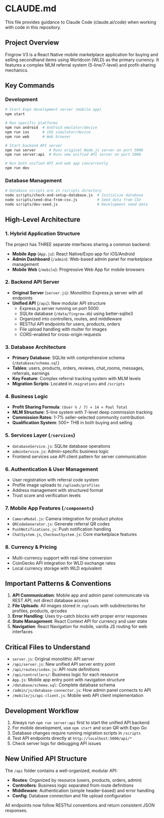 # CLAUDE.md

This file provides guidance to Claude Code (claude.ai/code) when working with code in this repository.

## Project Overview

Fingrow V3 is a React Native mobile marketplace application for buying and selling secondhand items using Worldcoin (WLD) as the primary currency. It features a complex MLM referral system (5-line/7-level) and profit-sharing mechanics.

## Key Commands

### Development
```bash
# Start Expo development server (mobile app)
npm start

# Run specific platforms
npm run android  # Android emulator/device
npm run ios      # iOS simulator/device  
npm run web      # Web browser

# Start backend API server
npm run server      # Runs original Node.js server on port 5000
npm run server:api  # Runs new unified API server on port 5000

# Run both unified API and web app concurrently
npm run dev
```

### Database Management
```bash
# Database scripts are in /scripts directory
node scripts/check-and-setup-database.js  # Initialize database
node scripts/seed-dna-from-csv.js         # Seed data from CSV
node scripts/dev-seed.js                  # Development seed data
```

## High-Level Architecture

### 1. **Hybrid Application Structure**
The project has THREE separate interfaces sharing a common backend:

- **Mobile App** (`App.js`): React Native/Expo app for iOS/Android
- **Admin Dashboard** (`/admin`): Web-based admin panel for marketplace management
- **Mobile Web** (`/mobile`): Progressive Web App for mobile browsers

### 2. **Backend API Server** 
- **Original Server** (`server.js`): Monolithic Express.js server with all endpoints
- **Unified API** (`/api`): New modular API structure
  - Express.js server running on port 5000
  - SQLite database (`/data/fingrow.db`) using better-sqlite3
  - Organized into controllers, routes, and middleware
  - RESTful API endpoints for users, products, orders
  - File upload handling with multer for images
  - CORS-enabled for cross-origin requests

### 3. **Database Architecture**
- **Primary Database**: SQLite with comprehensive schema (`/database/schema.sql`)
- **Tables**: users, products, orders, reviews, chat_rooms, messages, referrals, earnings
- **Key Feature**: Complex referral tracking system with MLM levels
- **Migration Scripts**: Located in `/migrations` and `/scripts`

### 4. **Business Logic**
- **Profit Sharing Formula**: `(User % / 7) × 14 × Pool Total`
- **MLM Structure**: 5-line system with 7-level deep commission tracking
- **Commission Rates**: 1-7% seller-selected community contribution
- **Qualification System**: 500+ THB in both buying and selling

### 5. **Services Layer** (`/services`)
- `databaseService.js`: SQLite database operations
- `adminService.js`: Admin-specific business logic
- Frontend services use API client pattern for server communication

### 6. **Authentication & User Management**
- User registration with referral code system
- Profile image uploads to `/uploads/profiles`
- Address management with structured format
- Trust score and verification levels

### 7. **Mobile App Features** (`/components`)
- `CameraModal.js`: Camera integration for product photos
- `QRCodeGenerator.js`: Generate referral QR codes
- `PushNotifications.js`: Push notification handling
- `ChatSystem.js`, `CheckoutSystem.js`: Core marketplace features

### 8. **Currency & Pricing**
- Multi-currency support with real-time conversion
- CoinGecko API integration for WLD exchange rates
- Local currency storage with WLD equivalent

## Important Patterns & Conventions

1. **API Communication**: Mobile app and admin panel communicate via REST API, not direct database access
2. **File Uploads**: All images stored in `/uploads` with subdirectories for profiles, products, qrcodes
3. **Error Handling**: Uses try-catch blocks with proper error responses
4. **State Management**: React Context API for currency and user state
5. **Navigation**: React Navigation for mobile, vanilla JS routing for web interfaces

## Critical Files to Understand

- `server.js`: Original monolithic API server
- `/api/server.js`: New unified API server entry point
- `/api/routes/index.js`: API route definitions
- `/api/controllers/`: Business logic for each resource
- `App.js`: Mobile app entry point with navigation structure
- `/database/schema.sql`: Complete database schema
- `/admin/js/database-connector.js`: How admin panel connects to API
- `/mobile/js/api-client.js`: Mobile web API client implementation

## Development Workflow

1. Always run `npm run server:api` first to start the unified API backend
2. For mobile development, use `npm start` and scan QR with Expo Go
3. Database changes require running migration scripts in `/scripts`
4. Test API endpoints directly at `http://localhost:5000/api/*`
5. Check server logs for debugging API issues

## New Unified API Structure

The `/api` folder contains a well-organized, modular API:

- **Routes**: Organized by resource (users, products, orders, admin)
- **Controllers**: Business logic separated from route definitions
- **Middleware**: Authentication (simple header-based) and error handling
- **Config**: Database connection and file upload configuration

All endpoints now follow RESTful conventions and return consistent JSON responses.